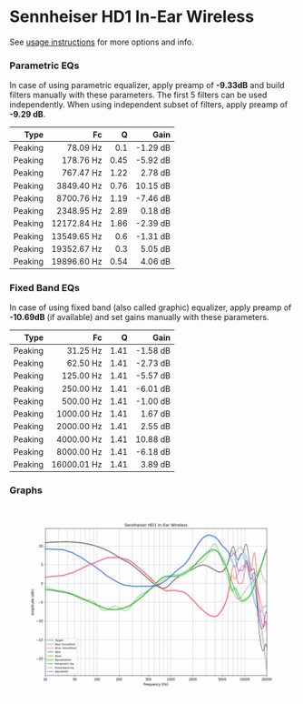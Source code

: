 # Sennheiser HD1 In-Ear Wireless
See [usage instructions](https://github.com/jaakkopasanen/AutoEq#usage) for more options and info.

### Parametric EQs
In case of using parametric equalizer, apply preamp of **-9.33dB** and build filters manually
with these parameters. The first 5 filters can be used independently.
When using independent subset of filters, apply preamp of **-9.29 dB**.

| Type    | Fc          |    Q | Gain     |
|--------:|------------:|-----:|---------:|
| Peaking | 78.09 Hz    | 0.1  | -1.29 dB |
| Peaking | 178.76 Hz   | 0.45 | -5.92 dB |
| Peaking | 767.47 Hz   | 1.22 | 2.78 dB  |
| Peaking | 3849.40 Hz  | 0.76 | 10.15 dB |
| Peaking | 8700.76 Hz  | 1.19 | -7.46 dB |
| Peaking | 2348.95 Hz  | 2.89 | 0.18 dB  |
| Peaking | 12172.84 Hz | 1.86 | -2.39 dB |
| Peaking | 13549.65 Hz | 0.6  | -1.31 dB |
| Peaking | 19352.67 Hz | 0.3  | 5.05 dB  |
| Peaking | 19896.60 Hz | 0.54 | 4.06 dB  |

### Fixed Band EQs
In case of using fixed band (also called graphic) equalizer, apply preamp of **-10.69dB**
(if available) and set gains manually with these parameters.

| Type    | Fc          |    Q | Gain     |
|--------:|------------:|-----:|---------:|
| Peaking | 31.25 Hz    | 1.41 | -1.58 dB |
| Peaking | 62.50 Hz    | 1.41 | -2.73 dB |
| Peaking | 125.00 Hz   | 1.41 | -5.57 dB |
| Peaking | 250.00 Hz   | 1.41 | -6.01 dB |
| Peaking | 500.00 Hz   | 1.41 | -1.00 dB |
| Peaking | 1000.00 Hz  | 1.41 | 1.67 dB  |
| Peaking | 2000.00 Hz  | 1.41 | 2.55 dB  |
| Peaking | 4000.00 Hz  | 1.41 | 10.88 dB |
| Peaking | 8000.00 Hz  | 1.41 | -6.18 dB |
| Peaking | 16000.01 Hz | 1.41 | 3.89 dB  |

### Graphs
![](./Sennheiser%20HD1%20In-Ear%20Wireless.png)